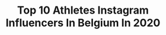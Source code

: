 ---
title: Top 10 Athletes Instagram Influencers In Belgium In 2020
description: >-
  Find top athletes Instagram influencers in Belgium in 2020. Most popular hashtags: #teambelgium #smile #happy #fitness.
platform: Instagram
profiles:
  - username: "liefde.smkr"
    fullname: >-
      Liefde Schoemaker
    location: "Belgium"
    followers: 3230
    engagement: 3317
    commentsToLikes: 0.072127
    avatar: "https://scontent-amt2-1.cdninstagram.com/v/t51.2885-19/s320x320/91040225_236134007433300_6168797034015883264_n.jpg?_nc_ht=scontent-amt2-1.cdninstagram.com&_nc_ohc=yqp8hLN_4K4AX-dgghx&oh=e82515be504c68b15115531afbc4b275&oe=5EB76D4A"
    verified: false
    hashtags: "#athletics, #nbwomen, #iaaf, #doha2019"
  - username: "cynthia_bolingo"
    fullname: >-
      B O L I N G O 🌷
    location: "Belgium"
    followers: 9237
    engagement: 1363
    commentsToLikes: 0.032121
    avatar: "https://scontent-ams4-1.cdninstagram.com/v/t51.2885-19/s320x320/80444441_787160368419200_2425455245657112576_n.jpg?_nc_ht=scontent-ams4-1.cdninstagram.com&_nc_ohc=qnw3-bqusVEAX-nvgtu&oh=4e60db965964267c8ffb31d065621205&oe=5EB82D70"
    verified: false
    hashtags: "#blessed, #leretourfaitmalauxfesses, #trainingcamp, #teambelgium"
  - username: "ifbb.remi.g"
    fullname: >-
      REMI GANZEMAN
    location: "Belgium"
    followers: 23025
    engagement: 411
    commentsToLikes: 0.105864
    avatar: "https://scontent-lht6-1.cdninstagram.com/v/t51.2885-19/s320x320/67832142_484516555735771_229876502336897024_n.jpg?_nc_ht=scontent-lht6-1.cdninstagram.com&_nc_ohc=3YyUfDn_nOQAX-azNdU&oh=1f9958c4fba6e9ba5b2bdcc7505771bd&oe=5EBB5547"
    verified: false
    hashtags: "#discountcod, #kingdom, #flashbackfriday, #throwback"
  - username: "jonathandavid450"
    fullname: >-
      Jonathan David Jr.
    location: "Belgium"
    followers: 20528
    engagement: 1717
    commentsToLikes: 0.020883
    avatar: "https://scontent-ams4-1.cdninstagram.com/v/t51.2885-19/s320x320/77214874_475638989972221_152600467199754240_n.jpg?_nc_ht=scontent-ams4-1.cdninstagram.com&_nc_ohc=HYS9jbO80y8AX-nlQVM&oh=4658dd00b90ac0377b3449bcccb1024f&oe=5EB88256"
    verified: true
    hashtags: "#cnl, #cobw, #uel, #canadared"
  - username: "nathannuyts"
    fullname: >-
      NATHAN | REBELIEVE
    location: "Belgium"
    followers: 29120
    engagement: 1887
    commentsToLikes: 0.013321
    avatar: "https://scontent-ams4-1.cdninstagram.com/v/t51.2885-19/s320x320/66415682_360907744600878_3115523973203361792_n.jpg?_nc_ht=scontent-ams4-1.cdninstagram.com&_nc_ohc=XJAmKks7_QgAX_pG3Zd&oh=604bcf203a5152c6d0c01338c0668a4f&oe=5EBB5016"
    verified: false
    hashtags: "#pushup, #mindset, #rebelieve, #motivation"
  - username: "iboufay28"
    fullname: >-
      Ibrahima Fall Faye🏀
    location: "Belgium"
    followers: 4288
    engagement: 1809
    commentsToLikes: 0.038039
    avatar: "https://scontent-lhr8-1.cdninstagram.com/v/t51.2885-19/s320x320/74673906_2457348021180669_1022498908493840384_n.jpg?_nc_ht=scontent-lhr8-1.cdninstagram.com&_nc_ohc=GRLzTOjOanoAX-ho1I4&oh=171d11f01a6cf02fa7302681eddff24d&oe=5EBC0B6D"
    verified: true
    hashtags: "#28, #champs"
  - username: "anne.zagre"
    fullname: >-
      Anne Zagré
    location: "Belgium"
    followers: 11943
    engagement: 831
    commentsToLikes: 0.017673
    avatar: "https://scontent-atl3-1.cdninstagram.com/v/t51.2885-19/s320x320/50128962_398731537566435_3795839109193269248_n.jpg?_nc_ht=scontent-atl3-1.cdninstagram.com&_nc_ohc=09s5puViUX4AX8kU2D_&oh=ff5e7c2f9d6bdfbb25c91c53dc84f491&oe=5EBB463C"
    verified: false
    hashtags: "#sister, #outdoors, #grateful, #roadtokyo"
  - username: "alihealth_1"
    fullname: >-
      Ali Bilal (IFBB PRO)
    location: "Belgium"
    followers: 46903
    engagement: 413
    commentsToLikes: 0.025646
    avatar: "https://scontent-amt2-1.cdninstagram.com/v/t51.2885-19/s320x320/92683342_226607061878209_5637251168498352128_n.jpg?_nc_ht=scontent-amt2-1.cdninstagram.com&_nc_ohc=Glfn1MR73UsAX-c-kf5&oh=689f514630387a58261b34d4531f695f&oe=5EB92EB5"
    verified: false
    hashtags: "#goals, #asthetic, #streetfashion, #fitness"
  - username: "elkevanhoof91"
    fullname: >-
      🌍 Elke Vanhoof 🚲
    location: "Belgium"
    followers: 10027
    engagement: 381
    commentsToLikes: 0.028500
    avatar: "https://scontent-lhr8-1.cdninstagram.com/v/t51.2885-19/s320x320/79601150_616498392431262_833130398799101952_n.jpg?_nc_ht=scontent-lhr8-1.cdninstagram.com&_nc_ohc=Kvo1bvnc06IAX-wzbdu&oh=b26a1e371aeea136bc57ebadceec650f&oe=5EBB4FF4"
    verified: false
    hashtags: "#administration, #girl, #fysioshop, #belgie"
  - username: "achabtkd"
    fullname: >-
      Jaouad Achab
    location: "Belgium"
    followers: 61763
    engagement: 776
    commentsToLikes: 0.012551
    avatar: "https://scontent-ams4-1.cdninstagram.com/v/t51.2885-19/s320x320/81434538_502359643735762_6618481565900996608_n.jpg?_nc_ht=scontent-ams4-1.cdninstagram.com&_nc_ohc=WrWarZpdPyIAX91kTSd&oh=89f3e85916479bbc8ad95a56b8ecd9cf&oe=5EB7D4A9"
    verified: true
    hashtags: "#roiphilippe, #teambelgium, #king, #sportvlaanderen"
---